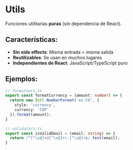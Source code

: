 # Utils

Funciones utilitarias **puras** (sin dependencia de React).

## Características:

- **Sin side effects**: Misma entrada = misma salida
- **Reutilizables**: Se usan en muchos lugares
- **Independientes de React**: JavaScript/TypeScript puro

## Ejemplos:

```typescript
// formatters.ts
export const formatCurrency = (amount: number) => {
  return new Intl.NumberFormat('es-CO', {
    style: 'currency',
    currency: 'COP'
  }).format(amount);
}

// validators.ts
export const isValidEmail = (email: string) => {
  return /^[^\s@]+@[^\s@]+\.[^\s@]+$/.test(email);
}
```
